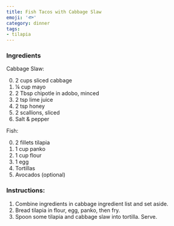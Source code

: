 ```yaml
---
title: Fish Tacos with Cabbage Slaw
emoji: '🐟'
category: dinner
tags:
- tilapia
---
```


### Ingredients

Cabbage Slaw:

0. 2 cups sliced cabbage
0. ¼ cup mayo
0. 2 Tbsp chipotle in adobo, minced
0. 2 tsp lime juice
0. 2 tsp honey
0. 2 scallions, sliced
0. Salt & pepper

Fish:

0. 2 fillets tilapia
0. 1 cup panko
0. 1 cup flour
0. 1 egg
0. Tortillas
0. Avocados (optional)

### Instructions:

1. Combine ingredients in cabbage ingredient list and set aside.
2. Bread tilapia in flour, egg, panko, then fry.
3. Spoon some tilapia and cabbage slaw into tortilla. Serve.

